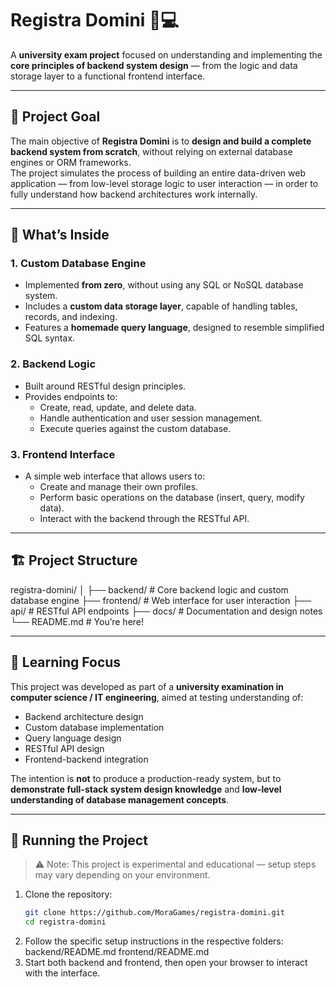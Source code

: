 # Registra Domini 🧠💻

A **university exam project** focused on understanding and implementing the **core principles of backend system design** — from the logic and data storage layer to a functional frontend interface.

---

## 🎯 Project Goal

The main objective of **Registra Domini** is to **design and build a complete backend system from scratch**, without relying on external database engines or ORM frameworks.  
The project simulates the process of building an entire data-driven web application — from low-level storage logic to user interaction — in order to fully understand how backend architectures work internally.

---

## 🧩 What’s Inside

### 1. **Custom Database Engine**
- Implemented **from zero**, without using any SQL or NoSQL database system.  
- Includes a **custom data storage layer**, capable of handling tables, records, and indexing.
- Features a **homemade query language**, designed to resemble simplified SQL syntax.

### 2. **Backend Logic**
- Built around RESTful design principles.  
- Provides endpoints to:
  - Create, read, update, and delete data.
  - Handle authentication and user session management.
  - Execute queries against the custom database.

### 3. **Frontend Interface**
- A simple web interface that allows users to:
  - Create and manage their own profiles.
  - Perform basic operations on the database (insert, query, modify data).
  - Interact with the backend through the RESTful API.

---

## 🏗️ Project Structure
registra-domini/
│
├── backend/ # Core backend logic and custom database engine
├── frontend/ # Web interface for user interaction
├── api/ # RESTful API endpoints
├── docs/ # Documentation and design notes
└── README.md # You’re here!

---

## 🧪 Learning Focus

This project was developed as part of a **university examination in computer science / IT engineering**, aimed at testing understanding of:

- Backend architecture design
- Custom database implementation
- Query language design
- RESTful API design
- Frontend-backend integration

The intention is **not** to produce a production-ready system, but to **demonstrate full-stack system design knowledge** and **low-level understanding of database management concepts**.

---

## 🚀 Running the Project

> ⚠️ Note: This project is experimental and educational — setup steps may vary depending on your environment.

1. Clone the repository:
   ```bash
   git clone https://github.com/MoraGames/registra-domini.git
   cd registra-domini
2. Follow the specific setup instructions in the respective folders:
   backend/README.md
   frontend/README.md
3. Start both backend and frontend, then open your browser to interact with the interface.
